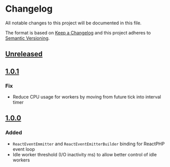 # Changelog
All notable changes to this project will be documented in this file.

The format is based on [Keep a Changelog](http://keepachangelog.com/en/1.0.0/)
and this project adheres to [Semantic Versioning](http://semver.org/spec/v2.0.0.html).

## [Unreleased]

## [1.0.1]
### Fix
- Reduce CPU usage for workers by moving from future tick into interval timer 

## [1.0.0]
### Added
- `ReactEventEmmitter` and `ReactEventEmitterBuilder` binding for ReactPHP event loop
- Idle worker threshold (I/O inactivity ms) to allow better control of idle workers

[Unreleased]: https://github.com/ecomdev/reactive-socket-react/compare/1.0.1...HEAD
[1.0.1]: https://github.com/ecomdev/reactive-socket-react/compare/1.0.0...1.0.1
[1.0.0]: https://github.com/ecomdev/reactive-socket-react/compare/4b825dc642cb6eb9a060e54bf8d69288fbee4904...1.0.0
